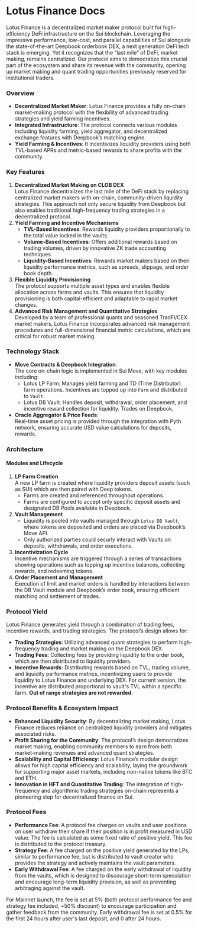 # Lotus Finance Docs

Lotus Finance is a decentralized market maker protocol built for high-efficiency DeFi infrastructure on the Sui blockchain. Leveraging the impressive performance, low-cost, and parallel capabilities of Sui alongside the state-of-the-art Deepbook orderbook DEX, a next generation DeFi tech stack is emerging. Yet it recognizes that the “last mile” of DeFi, market making, remains centralized. Our protocol aims to democratize this crucial part of the ecosystem and share its revenue with the community, opening up market making and quant trading opportunities previously reserved for institutional traders.

### Overview

* **Decentralized Market Maker**: Lotus Finance provides a fully on-chain market-making protocol with the flexibility of advanced trading strategies and yield farming incentives.
* **Integrated Infrastructure**: The protocol connects various modules including liquidity farming, yield aggregator, and decentralized exchange features with Deepbook’s matching engine.
* **Yield Farming & Incentives**: It incentivizes liquidity providers using both TVL-based APRs and metric-based rewards to share profits with the community.

### Key Features

1. **Decentralized Market Making on CLOB DEX**\
   Lotus Finance decentralizes the last mile of the DeFi stack by replacing centralized market makers with on-chain, community-driven liquidity strategies. This approach not only secure liquidity from Deepbook but also enables traditional high-frequency trading strategies in a decentralized protocol.
2. **Yield Farming and Incentive Mechanisms**
   * **TVL-Based Incentives**: Rewards liquidity providers proportionally to the total value locked in the vaults.
   * **Volume-Based Incentives**: Offers additional rewards based on trading volumes, driven by innovative ZK trade accounting techniques.
   * **Liquidity-Based Incentives**: Rewards market makers based on their liquidity performance metrics, such as spreads, slippage, and order book depth.
3. **Flexible Liquidity Provisioning**\
   The protocol supports multiple asset types and enables flexible allocation across farms and vaults. This ensures that liquidity provisioning is both capital-efficient and adaptable to rapid market changes.
4. **Advanced Risk Management and Quantitative Strategies**\
   Developed by a team of professional quants and seasoned TradFi/CEX market makers, Lotus Finance incorporates advanced risk management procedures and full-dimensional financial metric calculations, which are critical for robust market making.

### Technology Stack

* **Move Contracts & Deepbook Integration**:\
  The core on-chain logic is implemented in Sui Move, with key modules including:
  * Lotus LP Farm: Manages yield farming and TD (Time Distributor) farm operations. Incentives are topped up into `Farm` and distributed to `Vault`.
  * Lotus DB Vault: Handles deposit, withdrawal, order placement, and incentive reward collection for liquidity. Trades on Deepbook.
* **Oracle Aggregator & Price Feeds**:\
  Real-time asset pricing is provided through the integration with Pyth network, ensuring accurate USD value calculations for deposits, rewards.

### Architecture

#### Modules and Lifecycle

1. **LP Farm Creation**\
   A new LP farm is created where liquidity providers deposit assets (such as SUI) which are then paired with Deep tokens.
   * Farms are created and referenced throughout operations.
   * Farms are configured to accept only specific deposit assets and designated DB Pools available in Deepbook.
2. **Vault Management**
   * Liquidity is pooled into vaults managed through `Lotus DB Vault`, where tokens are deposited and orders are placed via Deepbook’s Move API.
   * Only authorized parties could securly interact with Vaults on deposits, withdrawals, and order executions.
3. **Incentivization Cycle**\
   Incentive mechanisms are triggered through a series of transactions showing operations such as topping up incentive balances, collecting rewards, and redeeming tokens.
4. **Order Placement and Management**\
   Execution of limit and market orders is handled by interactions between the DB Vault module and Deepbook’s order book, ensuring efficient matching and settlement of trades.

### Protocol Yield
Lotus Finance generates yield through a combination of trading fees, incentive rewards, and trading strategies. The protocol’s design allows for:
* **Trading Strategies**: Utilizing advanced quant strategies to perform high-frequency trading and market making on the Deepbook DEX.
* **Trading Fees**: Collecting fees by providing liquidity to the order book, which are then distributed to liquidity providers.
* **Incentive Rewards**: Distributing rewards based on TVL, trading volume, and liquidity performance metrics, incentivizing users to provide liquidity to Lotus Finance and underlying DEX. For current version, the incentive are distributed proportional to vault's TVL within a specific farm. **Out of range strategies are not rewarded**.

### Protocol Benefits & Ecosystem Impact

* **Enhanced Liquidity Security**: By decentralizing market making, Lotus Finance reduces reliance on centralized liquidity providers and mitigates associated risks.
* **Profit Sharing for the Community**: The protocol’s design democratizes market making, enabling community members to earn from both market-making revenues and advanced quant strategies.
* **Scalability and Capital Efficiency**: Lotus Finance’s modular design allows for high capital efficiency and scalability, laying the groundwork for supporting major asset markets, including non-native tokens like BTC and ETH.
* **Innovation in HFT and Quantitative Trading**: The integration of high-frequency and algorithmic trading strategies on-chain represents a pioneering step for decentralized finance on Sui.

### Protocol Fees
* **Performance Fee**: A protocol fee charges on vaults and user positions on user withdraw their share if their position is in profit measured in USD value. The fee is calculated as some fixed ratio of positive yield. This fee is distributed to the protocol treasury.
* **Strategy Fee**: A fee charged on the positive yield generated by the LPs, similar to performance fee, but is distributed to vault creator who provides the strategy and actively maintains the vault parameters.
* **Early Withdrawal Fee**: A fee charged on the early withdrawal of liquidity from the vaults, which is designed to discourage short-term speculation and encourage long-term liquidity provision, as well as preventing arbitraging against the vault.

For Mainnet launch, the fee is set at 5% (both protocol performance fee and strategy fee included, \~50% discount) to encourage participation and gather feedback from the community. Early withdrawal fee is set at 0.5% for the first 24 hours after user's last deposit, and 0 after 24 hours.
